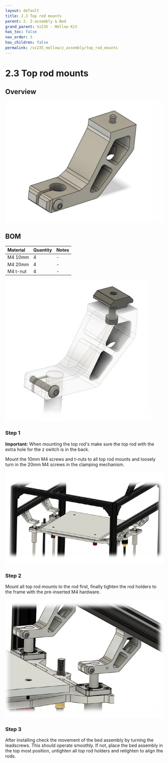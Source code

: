 ```yaml
---
layout: default
title: 2.3 Top rod mounts
parent: 2. Z-assembly & Bed
grand_parent: Vz235 - Mellow Kit
has_toc: false
nav_order: 3
has_children: false
permalink: /vz235_mellow/z_assembly/top_rod_mounts
---
```


# 2.3 Top rod mounts

## Overview

![Overview](../../assets/images/manual/vz235_mellow/z_assembly/top_rod_mounts/overview.png)

## BOM

| Material | Quantity | Notes |
|:---------|:---------|:------|
| M4 10mm  | 4        | -     |
| M4 20mm  | 4        | -     |
| M4 t-nut | 4        | -     |

![Details](../../assets/images/manual/vz235_mellow/z_assembly/top_rod_mounts/details.png)

### Step 1

**Important:** When mounting the top rod's make sure the top rod with the extra hole for the z switch is in the back.

Mount the 10mm M4 screws and t-nuts to all top rod mounts and loosely turn in the 20mm M4 screws in the clamping mechanism.

![Step 1](../../assets/images/manual/vz235_mellow/z_assembly/top_rod_mounts/step1.png)

### Step 2

Mount all top rod mounts to the rod first, finally tighten the rod holders to the frame with the pre-inserted M4 hardware.

![Step 2](../../assets/images/manual/vz235_mellow/z_assembly/top_rod_mounts/step2.png)

### Step 3

After installing check the movement of the bed assembly by turning the leadscrews. This should operate smoothly. If not, place the bed assembly in the top most position, untighten all top rod holders and retighten to align the rods.
